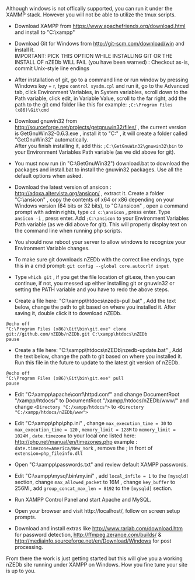 Although windows is not offically supported, you can run it under the XAMMP stack. However you will not be able to utilize the tmux scripts.  

* Download XAMPP from https://www.apachefriends.org/download.html and install to "C:\xampp\"  

* Download Git for Windows from http://git-scm.com/download/win and install it.  
IMPORTANT: PICK THIS OPTION WHILE INSTALLING GIT OR THE INSTALL OF nZEDb WILL FAIL (you have been warned) : 
Checkout as-is, commit Unix-style line endings  

* After installation of git, go to a command line or run window by pressing Windows key + r, type `control sysdm.cpl` and run it, go to the Advanced tab, click Environment Variables, in System variables, scroll down to the Path variable, click edit, in Variable Value, scroll to the far right, add the path to the git cmd folder like this for example: `;C:\Program Files (x86)\Git\cmd`  

* Download gnuwin32 from http://sourceforge.net/projects/getgnuwin32/files/ , the current version is GetGnuWin32-0.6.3.exe , install it to "C:\" , it will create a folder called "GetGnuWin32" automatically.  
After you finish installing it, add this: `;C:\GetGnuWin32\gnuwin32\bin` to your Environment Variables Path variable (as we did above for git).  

* You must now run (in "C:\GetGnuWin32") download.bat to download the packages and install.bat to install the gnuwin32 packages. Use all the default options when asked.  

* Download the latest version of ansicon : http://adoxa.altervista.org/ansicon/ , extract it. Create a folder "C:\ansicon" , copy the contents of x64 or x86 depending on your Windows version (64 bits or 32 bits), to  "C:\ansicon" , open a command prompt with admin rights, type `cd c:\ansicon` , press enter. Type ` ansicon -i` , press enter. Add `;C:\ansicon` to your Environment Variables Path variable (as we did above for git). This will properly display text on the command line when running php scripts.

* You should now reboot your server to allow windows to recognize your Environment Variable changes.  

* To make sure git downloads nZEDb with the correct line endings, type this in a cmd prompt: `git config --global core.autocrlf input`

* Type `which git` , if you get the file location of git.exe, then you can continue, if not, you messed up either installing git or gnuwin32 or setting the PATH variable and you have to redo the above steps.

* Create a file here: "C:\xampp\htdocs\nzedb-pull.bat" , Add the text below, change the path to git based on where you installed it. After saving it, double click it to download nZEDb.    

```
@echo off  
"C:\Program Files (x86)\Git\bin\git.exe" clone git://github.com/nZEDb/nZEDb.git C:\xampp\htdocs\nZEDb  
pause  
```

* Create a file here: "C:\xampp\htdocs\nZEDb\nzedb-update.bat" , Add the text below, change the path to git based on where you installed it. Run this file in the future to update to the latest git version of nZEDb.  

```
@echo off  
"C:\Program Files (x86)\Git\bin\git.exe" pull  
pause  
```

* Edit "C:\xampp\apache\conf\httpd.conf" and change DocumentRoot "/xampp/htdocs/" to DocumentRoot "/xampp/htdocs/nZEDb/www/" and change `<Directory "C:/xampp/htdocs">` to `<Directory "C:/xampp/htdocs/nZEDb/www">`   

* Edit "C:\xampp\php\php.ini" , change `max_execution_time = 30` to `max_execution_time = 120` , `memory_limit = 128M` to `memory_limit = 1024M` , `date.timezone` to your local one listed here: http://php.net/manual/en/timezones.php example : `date.timezone=America/New_York` , remove the ; in front of `extension=php_fileinfo.dll`  

* Open "C:\xampp\passwords.txt" and review default XAMPP passwords.  

* Edit "C:\xampp\mysql\bin\my.ini" , add `local_infile = 1` to the `[mysqld]` section, change `max_allowed_packet` to 16M , change `key_buffer` to 256M , add `group_concat_max_len = 8192` to the `[mysqld]` section.  

* Run XAMPP Control Panel and start Apache and MySQL.  

* Open your browser and visit http://localhost/, follow on screen setup prompts.  

* Download and install extras like http://www.rarlab.com/download.htm for password detection, http://ffmpeg.zeranoe.com/builds/ & http://mediainfo.sourceforge.net/en/Download/Windows for post processing.  

From there the work is just getting started but this will give you a working nZEDb site running under XAMPP on Windows. How you fine tune your site is up to you.


